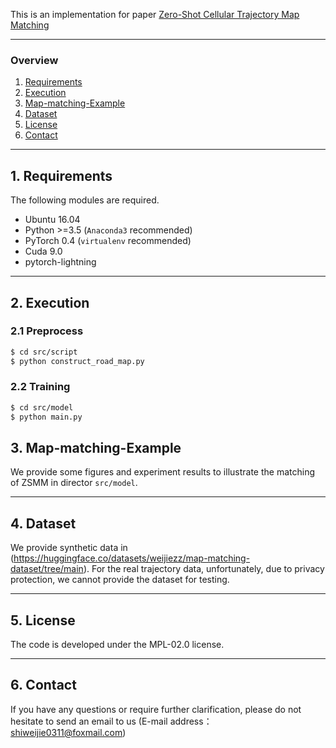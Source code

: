 This is an implementation for paper <u>Zero-Shot Cellular Trajectory Map Matching</u>

---

### Overview

1. [Requirements](#requirements)
2. [Execution](#execution)
3. [Map-matching-Example](#Map-matching-Example)
4. [Dataset](#Dataset)
5. [License](#license)
6. [Contact](#contact)

---

## 1. Requirements

The following modules are required.

- Ubuntu 16.04
- Python >=3.5 (`Anaconda3` recommended)
- PyTorch 0.4 (`virtualenv` recommended)
- Cuda 9.0
- pytorch-lightning

---

## 2. Execution

### 2.1 Preprocess
```bash
$ cd src/script
$ python construct_road_map.py
```

### 2.2 Training

```bash
$ cd src/model
$ python main.py
```

## 3. Map-matching-Example

We provide some figures and experiment results to illustrate the matching of ZSMM in director `src/model`.

---

## 4. Dataset

We provide synthetic data in (https://huggingface.co/datasets/weijiezz/map-matching-dataset/tree/main).
For the real trajectory data, unfortunately, due to privacy protection, we cannot provide the dataset for testing.

---

## 5. License

The code is developed under the MPL-02.0 license.

---

## 6. Contact
If you have any questions or require further clarification, please do not hesitate to send an email to us (E-mail address：shiweijie0311@foxmail.com)
